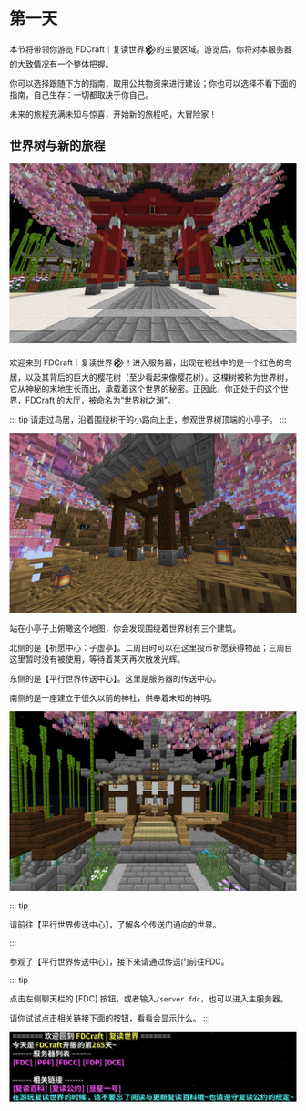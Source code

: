 # 第一天

本节将带领你游览 FDCraft｜复读世界𒆙的主要区域。游览后，你将对本服务器的大致情况有一个整体把握。

你可以选择跟随下方的指南，取用公共物资来进行建设；你也可以选择不看下面的指南，自己生存：一切都取决于你自己。

未来的旅程充满未知与惊喜，开始新的旅程吧，大冒险家！

## 世界树与新的旅程

![世界树上的小亭子](./newbie_img/lobby_1.webp)

欢迎来到 FDCraft｜复读世界𒆙！进入服务器，出现在视线中的是一个红色的鸟居，以及其背后的巨大的樱花树（至少看起来像樱花树）。这棵树被称为世界树，它从神秘的末地生长而出，承载着这个世界的秘密。正因此，你正处于的这个世界，FDCraft 的大厅，被命名为“世界树之渊”。

::: tip 
请走过鸟居，沿着围绕树干的小路向上走，参观世界树顶端的小亭子。
:::

![世界树上的小亭子](./newbie_img/lobby_2.webp)

站在小亭子上俯瞰这个地图，你会发现围绕着世界树有三个建筑。

北侧的是【祈愿中心：子虚亭】。二周目时可以在这里投币祈愿获得物品；三周目这里暂时没有被使用，等待着某天再次散发光辉。

东侧的是【平行世界传送中心】。这里是服务器的传送中心。

南侧的是一座建立于很久以前的神社，供奉着未知的神明。

![神社](./newbie_img/lobby_3.webp)

::: tip 

请前往【平行世界传送中心】，了解各个传送门通向的世界。

 :::

参观了【平行世界传送中心】，接下来请通过传送门前往FDC。

::: tip 

点击左侧聊天栏的 [FDC] 按钮，或者输入`/server fdc`，也可以进入主服务器。

请你试试点击相关链接下面的按钮，看看会显示什么。
:::

![motd](./newbie_img/motd.png)

